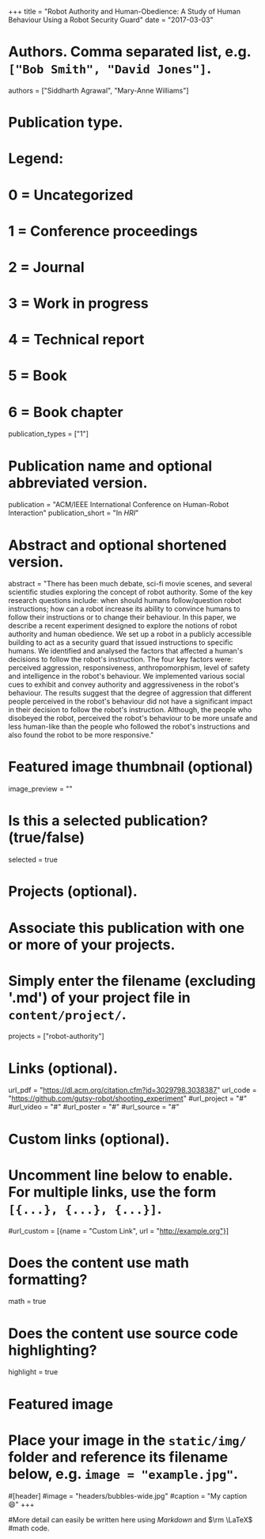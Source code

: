 +++
title = "Robot Authority and Human-Obedience: A Study of Human Behaviour Using a Robot Security Guard"
date = "2017-03-03"

# Authors. Comma separated list, e.g. `["Bob Smith", "David Jones"]`.
authors = ["Siddharth Agrawal", "Mary-Anne Williams"]

# Publication type.
# Legend:
# 0 = Uncategorized
# 1 = Conference proceedings
# 2 = Journal
# 3 = Work in progress
# 4 = Technical report
# 5 = Book
# 6 = Book chapter
publication_types = ["1"]

# Publication name and optional abbreviated version.
publication = "ACM/IEEE International Conference on Human-Robot Interaction"
publication_short = "In *HRI*"

# Abstract and optional shortened version.
abstract = "There has been much debate, sci-fi movie scenes, and several scientific studies exploring the concept of robot authority. Some of the key research questions include: when should humans follow/question robot instructions; how can a robot increase its ability to convince humans to follow their instructions or to change their behaviour. In this paper, we describe a recent experiment designed to explore the notions of robot authority and human obedience. We set up a robot in a publicly accessible building to act as a security guard that issued instructions to specific humans. We identified and analysed the factors that affected a human's decisions to follow the robot's instruction. The four key factors were: perceived aggression, responsiveness, anthropomorphism, level of safety and intelligence in the robot's behaviour. We implemented various social cues to exhibit and convey authority and aggressiveness in the robot's behaviour. The results suggest that the degree of aggression that different people perceived in the robot's behaviour did not have a significant impact in their decision to follow the robot's instruction. Although, the people who disobeyed the robot, perceived the robot's behaviour to be more unsafe and less human-like than the people who followed the robot's instructions and also found the robot to be more responsive."

# Featured image thumbnail (optional)
image_preview = ""

# Is this a selected publication? (true/false)
selected = true

# Projects (optional).
#   Associate this publication with one or more of your projects.
#   Simply enter the filename (excluding '.md') of your project file in `content/project/`.
projects = ["robot-authority"]

# Links (optional).
url_pdf = "https://dl.acm.org/citation.cfm?id=3029798.3038387"
url_code = "https://github.com/gutsy-robot/shooting_experiment"
#url_project = "#"
#url_video = "#"
#url_poster = "#"
#url_source = "#"

# Custom links (optional).
#   Uncomment line below to enable. For multiple links, use the form `[{...}, {...}, {...}]`.
#url_custom = [{name = "Custom Link", url = "http://example.org"}]

# Does the content use math formatting?
math = true

# Does the content use source code highlighting?
highlight = true

# Featured image
# Place your image in the `static/img/` folder and reference its filename below, e.g. `image = "example.jpg"`.
#[header]
#image = "headers/bubbles-wide.jpg"
#caption = "My caption :smile:"
+++

#More detail can easily be written here using *Markdown* and $\rm \LaTeX$ #math code.
